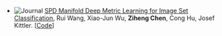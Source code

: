 - ![Journal](https://img.shields.io/badge/TNNLS-2024-blue)
[SPD Manifold Deep Metric Learning for Image Set Classification](https://ieeexplore.ieee.org/stamp/stamp.jsp?tp=&arnumber=10467142),
Rui Wang, Xiao-Jun Wu, **Ziheng Chen**, Cong Hu, Josef Kittler.
[[Code](https://github.com/GitWR/SMDML.git)]